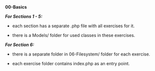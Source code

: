 **00-Basics**


***For Sections 1 - 5:***

  * each section has a separate .php file with all exercises for it.
  
  * there is a Models/ folder for used classes in these exercises.
  
***For Section 6:***

  * there is a separate folder in 06-Filesystem/ folder for each exercise.
  
  * each exercise folder contains index.php as an entry point.
